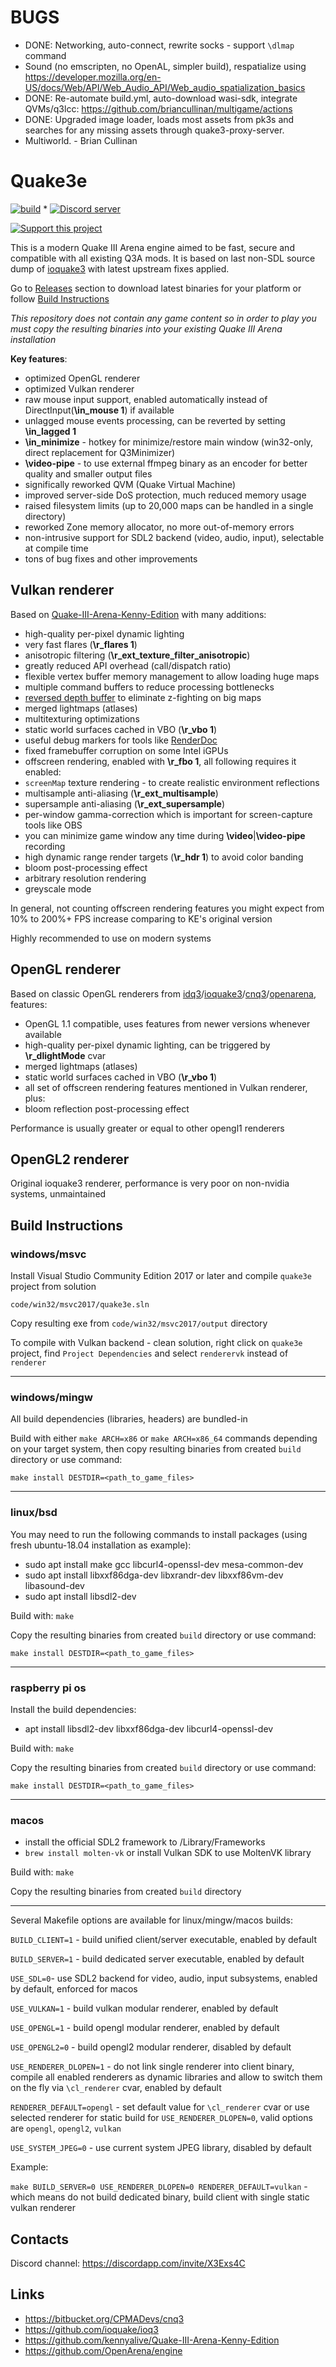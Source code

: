 # BUGS

* DONE: Networking, auto-connect, rewrite socks - support `\dlmap` command
* Sound (no emscripten, no OpenAL, simpler build), respatialize using https://developer.mozilla.org/en-US/docs/Web/API/Web_Audio_API/Web_audio_spatialization_basics
* DONE: Re-automate build.yml, auto-download wasi-sdk, integrate QVMs/q3lcc: https://github.com/briancullinan/multigame/actions
* DONE: Upgraded image loader, loads most assets from pk3s and searches for any missing assets through quake3-proxy-server.
* Multiworld. - Brian Cullinan

# Quake3e

[![build](../../workflows/build/badge.svg)](../../actions?query=workflow%3Abuild) * <a href="https://discord.com/invite/X3Exs4C"><img src="https://img.shields.io/discord/314456230649135105?color=7289da&logo=discord&logoColor=white" alt="Discord server" /></a>

<a href="https://www.patreon.com/EugeneC"><img src="https://img.shields.io/endpoint.svg?url=https%3A%2F%2Fshieldsio-patreon.vercel.app%2Fapi%3Fusername%3DEugeneC%26type%3Dpatrons&style=for-the-badge" alt="Support this project"></a>

This is a modern Quake III Arena engine aimed to be fast, secure and compatible with all existing Q3A mods.
It is based on last non-SDL source dump of [ioquake3](https://github.com/ioquake/ioq3) with latest upstream fixes applied.

Go to [Releases](../../releases) section to download latest binaries for your platform or follow [Build Instructions](#build-instructions)

*This repository does not contain any game content so in order to play you must copy the resulting binaries into your existing Quake III Arena installation*

**Key features**:

* optimized OpenGL renderer
* optimized Vulkan renderer
* raw mouse input support, enabled automatically instead of DirectInput(**\in_mouse 1**) if available
* unlagged mouse events processing, can be reverted by setting **\in_lagged 1**
* **\in_minimize** - hotkey for minimize/restore main window (win32-only, direct replacement for Q3Minimizer)
* **\video-pipe** - to use external ffmpeg binary as an encoder for better quality and smaller output files
* significally reworked QVM (Quake Virtual Machine)
* improved server-side DoS protection, much reduced memory usage
* raised filesystem limits (up to 20,000 maps can be handled in a single directory)
* reworked Zone memory allocator, no more out-of-memory errors
* non-intrusive support for SDL2 backend (video, audio, input), selectable at compile time
* tons of bug fixes and other improvements

## Vulkan renderer

Based on [Quake-III-Arena-Kenny-Edition](https://github.com/kennyalive/Quake-III-Arena-Kenny-Edition) with many additions:

* high-quality per-pixel dynamic lighting
* very fast flares (**\r_flares 1**)
* anisotropic filtering (**\r_ext_texture_filter_anisotropic**)
* greatly reduced API overhead (call/dispatch ratio)
* flexible vertex buffer memory management to allow loading huge maps
* multiple command buffers to reduce processing bottlenecks
* [reversed depth buffer](https://developer.nvidia.com/content/depth-precision-visualized) to eliminate z-fighting on big maps
* merged lightmaps (atlases)
* multitexturing optimizations
* static world surfaces cached in VBO (**\r_vbo 1**)
* useful debug markers for tools like [RenderDoc](https://renderdoc.org/)
* fixed framebuffer corruption on some Intel iGPUs
* offscreen rendering, enabled with **\r_fbo 1**, all following requires it enabled:
* `screenMap` texture rendering - to create realistic environment reflections
* multisample anti-aliasing (**\r_ext_multisample**)
* supersample anti-aliasing (**\r_ext_supersample**)
* per-window gamma-correction which is important for screen-capture tools like OBS
* you can minimize game window any time during **\video**|**\video-pipe** recording
* high dynamic range render targets (**\r_hdr 1**) to avoid color banding
* bloom post-processing effect
* arbitrary resolution rendering
* greyscale mode

In general, not counting offscreen rendering features you might expect from 10% to 200%+ FPS increase comparing to KE's original version

Highly recommended to use on modern systems

## OpenGL renderer

Based on classic OpenGL renderers from [idq3](https://github.com/id-Software/Quake-III-Arena)/[ioquake3](https://github.com/ioquake/ioq3)/[cnq3](https://bitbucket.org/CPMADevs/cnq3)/[openarena](https://github.com/OpenArena/engine), features:

* OpenGL 1.1 compatible, uses features from newer versions whenever available
* high-quality per-pixel dynamic lighting, can be triggered by **\r_dlightMode** cvar
* merged lightmaps (atlases)
* static world surfaces cached in VBO (**\r_vbo 1**)
* all set of offscreen rendering features mentioned in Vulkan renderer, plus:
* bloom reflection post-processing effect

Performance is usually greater or equal to other opengl1 renderers

## OpenGL2 renderer

Original ioquake3 renderer, performance is very poor on non-nvidia systems, unmaintained

## Build Instructions

### windows/msvc

Install Visual Studio Community Edition 2017 or later and compile `quake3e` project from solution

`code/win32/msvc2017/quake3e.sln`

Copy resulting exe from `code/win32/msvc2017/output` directory

To compile with Vulkan backend - clean solution, right click on `quake3e` project, find `Project Dependencies` and select `renderervk` instead of `renderer`

---

### windows/mingw

All build dependencies (libraries, headers) are bundled-in

Build with either `make ARCH=x86` or `make ARCH=x86_64` commands depending on your target system, then copy resulting binaries from created `build` directory or use command:

`make install DESTDIR=<path_to_game_files>`

---

### linux/bsd

You may need to run the following commands to install packages (using fresh ubuntu-18.04 installation as example):

* sudo apt install make gcc libcurl4-openssl-dev mesa-common-dev
* sudo apt install libxxf86dga-dev libxrandr-dev libxxf86vm-dev libasound-dev
* sudo apt install libsdl2-dev

Build with: `make`

Copy the resulting binaries from created `build` directory or use command:

`make install DESTDIR=<path_to_game_files>`

---

### raspberry pi os

Install the build dependencies:

* apt install libsdl2-dev libxxf86dga-dev libcurl4-openssl-dev

Build with: `make`

Copy the resulting binaries from created `build` directory or use command:

`make install DESTDIR=<path_to_game_files>`

---

### macos

* install the official SDL2 framework to /Library/Frameworks
* `brew install molten-vk` or install Vulkan SDK to use MoltenVK library

Build with: `make`

Copy the resulting binaries from created `build` directory

---

Several Makefile options are available for linux/mingw/macos builds:

`BUILD_CLIENT=1` - build unified client/server executable, enabled by default

`BUILD_SERVER=1` - build dedicated server executable, enabled by default

`USE_SDL=0`- use SDL2 backend for video, audio, input subsystems, enabled by default, enforced for macos

`USE_VULKAN=1` - build vulkan modular renderer, enabled by default

`USE_OPENGL=1` - build opengl modular renderer, enabled by default

`USE_OPENGL2=0` - build opengl2 modular renderer, disabled by default

`USE_RENDERER_DLOPEN=1` - do not link single renderer into client binary, compile all enabled renderers as dynamic libraries and allow to switch them on the fly via `\cl_renderer` cvar, enabled by default

`RENDERER_DEFAULT=opengl` - set default value for `\cl_renderer` cvar or use selected renderer for static build for `USE_RENDERER_DLOPEN=0`, valid options are `opengl`, `opengl2`, `vulkan`

`USE_SYSTEM_JPEG=0` - use current system JPEG library, disabled by default

Example:

`make BUILD_SERVER=0 USE_RENDERER_DLOPEN=0 RENDERER_DEFAULT=vulkan` - which means do not build dedicated binary, build client with single static vulkan renderer

## Contacts

Discord channel: https://discordapp.com/invite/X3Exs4C

## Links

* https://bitbucket.org/CPMADevs/cnq3
* https://github.com/ioquake/ioq3
* https://github.com/kennyalive/Quake-III-Arena-Kenny-Edition
* https://github.com/OpenArena/engine
